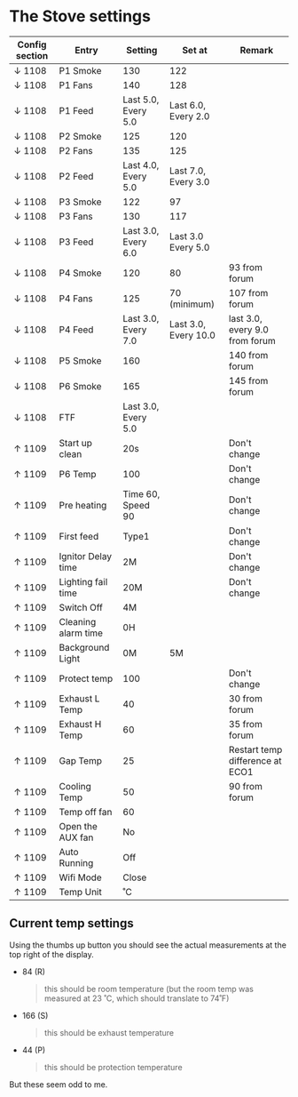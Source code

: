 # The Stove settings

| Config section | Entry               | Setting             | Set at               | Remark                          |
| -------------- | ------------------- | ------------------- | -------------------- | ------------------------------- |
| ↓ 1108         | P1 Smoke            | 130                 | 122                  |                                 |
| ↓ 1108         | P1 Fans             | 140                 | 128                  |                                 |
| ↓ 1108         | P1 Feed             | Last 5.0, Every 5.0 | Last 6.0, Every 2.0  |                                 |
| ↓ 1108         | P2 Smoke            | 125                 | 120                  |                                 |
| ↓ 1108         | P2 Fans             | 135                 | 125                  |                                 |
| ↓ 1108         | P2 Feed             | Last 4.0, Every 5.0 | Last 7.0, Every 3.0  |                                 |
| ↓ 1108         | P3 Smoke            | 122                 | 97                   |                                 |
| ↓ 1108         | P3 Fans             | 130                 | 117                  |                                 |
| ↓ 1108         | P3 Feed             | Last 3.0, Every 6.0 | Last 3.0 Every 5.0   |                                 |
| ↓ 1108         | P4 Smoke            | 120                 | 80                   | 93 from forum                   |
| ↓ 1108         | P4 Fans             | 125                 | 70 (minimum)         | 107 from forum                  |
| ↓ 1108         | P4 Feed             | Last 3.0, Every 7.0 | Last 3.0, Every 10.0 | last 3.0, every 9.0 from forum  |
| ↓ 1108         | P5 Smoke            | 160                 |                      | 140 from forum                  |
| ↓ 1108         | P6 Smoke            | 165                 |                      | 145 from forum                  |
| ↓ 1108         | FTF                 | Last 3.0, Every 5.0 |                      |                                 |
| ↑ 1109         | Start up clean      | 20s                 |                      | Don't change                    |
| ↑ 1109         | P6 Temp             | 100                 |                      | Don't change                    |
| ↑ 1109         | Pre heating         | Time 60, Speed 90   |                      | Don't change                    |
| ↑ 1109         | First feed          | Type1               |                      | Don't change                    |
| ↑ 1109         | Ignitor Delay time  | 2M                  |                      | Don't change                    |
| ↑ 1109         | Lighting fail time  | 20M                 |                      | Don't change                    |
| ↑ 1109         | Switch Off          | 4M                  |                      |                                 |
| ↑ 1109         | Cleaning alarm time | 0H                  |                      |                                 |
| ↑ 1109         | Background Light    | 0M                  | 5M                   |                                 |
| ↑ 1109         | Protect temp        | 100                 |                      | Don't change                    |
| ↑ 1109         | Exhaust L Temp      | 40                  |                      | 30 from forum                   |
| ↑ 1109         | Exhaust H Temp      | 60                  |                      | 35 from forum                   |
| ↑ 1109         | Gap Temp            | 25                  |                      | Restart temp difference at ECO1 |
| ↑ 1109         | Cooling Temp        | 50                  |                      | 90 from forum                   |
| ↑ 1109         | Temp off fan        | 60                  |                      |                                 |
| ↑ 1109         | Open the AUX fan    | No                  |                      |                                 |
| ↑ 1109         | Auto Running        | Off                 |                      |                                 |
| ↑ 1109         | Wifi Mode           | Close               |                      |                                 |
| ↑ 1109         | Temp Unit           | ˚C                  |                      |                                 |

## Current temp settings

Using the thumbs up button you should see the actual measurements at the top right of the display.

- 84 (R) 
  > this should be room temperature (but the room temp was measured at 23 ˚C, which should translate to 74˚F)
- 166 (S) 
  > this should be exhaust temperature
- 44 (P) 
  > this should be protection temperature

But these seem odd to me.
